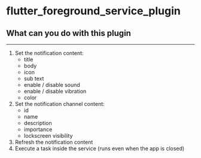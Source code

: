 # flutter_foreground_service_plugin

<h2>What can you do with this plugin</h2>

------

1. Set the notification content:
    - title
    - body
    - icon
    - sub text
    - enable / disable sound
    - enable / disable vibration
    - color
2. Set the notification channel content:
    - id
    - name
    - description
    - importance
    - lockscreen visibility
3. Refresh the notification content
4. Execute a task inside the service (runs even when the app is closed)